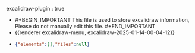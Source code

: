excalidraw-plugin:: true

- #+BEGIN_IMPORTANT
  This file is used to store excalidraw information, Please do not manually edit this file.
  #+END_IMPORTANT
- {{renderer excalidraw-menu, excalidraw-2025-01-14-00-04-12}}
- ```json
  {"elements":[],"files":null}
  ```